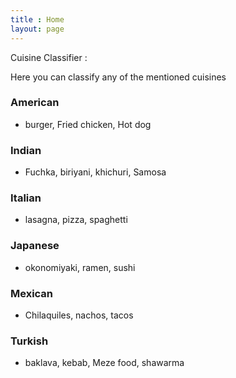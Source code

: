 ```yaml
---
title : Home
layout: page
---
```


Cuisine Classifier : 

Here you can classify any of the mentioned cuisines  </br>

### American </br>
- burger, Fried chicken, Hot dog </br>

### Indian </br>
- Fuchka, biriyani, khichuri, Samosa </br>

### Italian </br>
- lasagna, pizza, spaghetti </br>

### Japanese </br>
- okonomiyaki, ramen, sushi </br>

### Mexican </br>
- Chilaquiles, nachos, tacos </br>

### Turkish </br>
- baklava, kebab, Meze food, shawarma </br>

